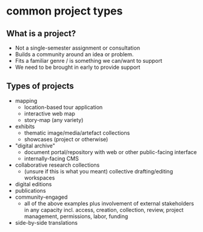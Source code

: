 # common project types 

## What is a project? 
- Not a single-semester assignment or consultation
- Builds a community around an idea or problem.
- Fits a familiar genre / is something we can/want to support 
- We need to be brought in early to provide support

## Types of projects
- mapping
    - location-based tour application
    - interactive web map
    - story-map (any variety)
- exhibits
    - thematic image/media/artefact collections
    - showcases (project or otherwise)
- "digital archive"
    - document portal/repository with web or other public-facing interface
    - internally-facing CMS
- collaborative research collections
    - (unsure if this is what you meant) collective drafting/editing workspaces
- digital editions 
- publications 
- community-engaged
    - all of the above examples plus involvement of external stakeholders in any capacity incl. access, creation, collection, review, project management, permissions, labor, funding
- side-by-side translations
